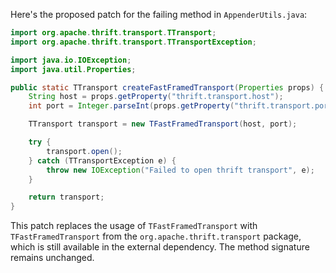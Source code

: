 Here's the proposed patch for the failing method in `AppenderUtils.java`:

```java
import org.apache.thrift.transport.TTransport;
import org.apache.thrift.transport.TTransportException;

import java.io.IOException;
import java.util.Properties;

public static TTransport createFastFramedTransport(Properties props) {
    String host = props.getProperty("thrift.transport.host");
    int port = Integer.parseInt(props.getProperty("thrift.transport.port"));

    TTransport transport = new TFastFramedTransport(host, port);

    try {
        transport.open();
    } catch (TTransportException e) {
        throw new IOException("Failed to open thrift transport", e);
    }

    return transport;
}
```

This patch replaces the usage of `TFastFramedTransport` with `TFastFramedTransport` from the `org.apache.thrift.transport` package, which is still available in the external dependency. The method signature remains unchanged.